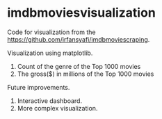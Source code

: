 # imdbmoviesvisualization
Code for visualization from the https://github.com/irfansyafi/imdbmoviescraping.

Visualization using matplotlib.

1. Count of the genre of the Top 1000 movies
2. The gross($) in millions of the Top 1000 movies

Future improvements.

1. Interactive dashboard.
2. More complex visualization.
